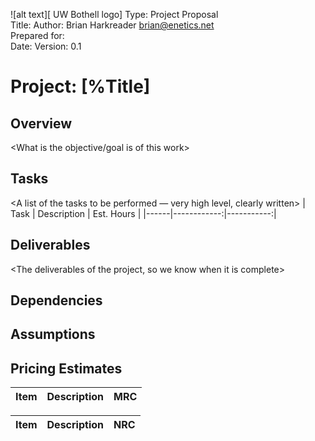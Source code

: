 [logo]: https://www.uwb.edu/uwbothell/media/brand-assets/Logos/left-signature/web-Bothell-left.png "UW Bothell IT"  
![alt text][ UW Bothell logo]
Type: Project Proposal  
Title: <Project Title>
Author: Brian Harkreader <brian@enetics.net>  
Prepared for: <Company Name>  
Date: 
Version: 0.1  

# Project: [%Title]

## Overview

<What is the objective/goal is of this work>

## Tasks

<A list of the tasks to be performed — very high level, clearly written>
| Task | Description | Est. Hours |
|------|------------:|-----------:|

## Deliverables

<The deliverables of the project, so we know when it is complete>

## Dependencies

<Projects that need to be done first for this to be viable>

## Assumptions

<Any assumption made in why this work needs to be done>

## Pricing Estimates

| Item | Description | MRC |
|------|------------:|----:|

| Item | Description | NRC |
|------|------------:|----:|
